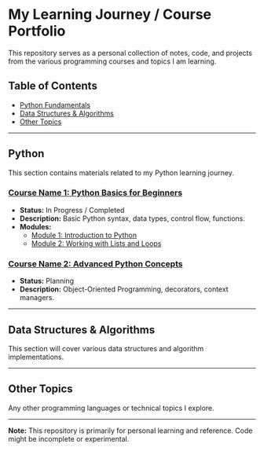 # My Learning Journey / Course Portfolio

This repository serves as a personal collection of notes, code, and projects from the various programming courses and topics I am learning.

## Table of Contents

- [Python Fundamentals](#python)
- [Data Structures & Algorithms](#data-structures--algorithms)
- [Other Topics](#other-topics)

---

## Python

This section contains materials related to my Python learning journey.

### [Course Name 1: Python Basics for Beginners](link-to-course-if-public)
- **Status:** In Progress / Completed
- **Description:** Basic Python syntax, data types, control flow, functions.
- **Modules:**
    - [Module 1: Introduction to Python](Python/Course_Name_1/Module_1/README.md)
    - [Module 2: Working with Lists and Loops](Python/Course_Name_1/Module_2/README.md)

### [Course Name 2: Advanced Python Concepts](link-to-course-if-public)
- **Status:** Planning
- **Description:** Object-Oriented Programming, decorators, context managers.

---

## Data Structures & Algorithms

This section will cover various data structures and algorithm implementations.

---

## Other Topics

Any other programming languages or technical topics I explore.

---

**Note:** This repository is primarily for personal learning and reference. Code might be incomplete or experimental.
